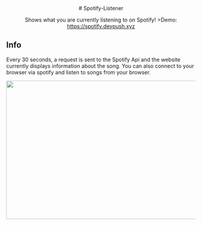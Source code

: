 <div align="center">
# Spotify-Listener

Shows what you are currently listening to on Spotify!
    >Demo: https://spotify.devpush.xyz

</div>

## Info

Every 30 seconds, a request is sent to the Spotify Api and the website currently displays information about the song.
You can also connect to your browser via spotify and listen to songs from your browser.

<div align="center">
    <img src="https://github.com/szoppracz07/Spotify-Listener/blob/main/README%20FILES/demo.gif" width="656" height="369" />
</div>